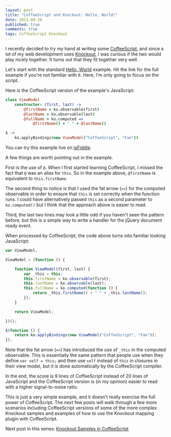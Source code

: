 ```yaml
---
layout: post
title: "CoffeeScript and Knockout: Hello, World!"
date: 2012-09-28
published: true
comments: true
tags: CoffeeScript Knockout
---
```


I recently decided to try my hand at writing some [CoffeeScript](http://coffeescript.org/), and since a lot of my web development uses [Knockout](http://knockoutjs.com/), I was curious if the two would play nicely together.  It turns out that they fit together very well.

Let's start with the standard [Hello, World](http://knockoutjs.com/examples/helloWorld.html) example.  Hit the link for the full example if you're not familiar with it.  Here, I'm only going to focus on the script.

Here is the CoffeeScript version of the example's JavaScript:

``` coffeescript
class ViewModel
	constructor: (first, last) ->
		@firstName = ko.observable(first)
		@lastName = ko.observable(last)
		@fullName = ko.computed =>
			@firstName() + " " + @lastName()

$ ->
	ko.applyBindings(new ViewModel("CoffeeScript", "Fan"))
```

You can try this example live on [jsFiddle](http://jsfiddle.net/ervwalter/FNDep/).

A few things are worth pointing out in the example.

First is the use of `@`.  When I first started learning CoffeeScript, I missed the fact that `@` was an alias for `this`.  So in the example above, `@firstName` is equivalent to `this.firstName`.

The second thing to notice is that I used the fat arrow (`=>`) for the computed observable in order to ensure that `this` is set correctly when the function runs.  I could have alternatively passed `this` as a second parameter to `ko.computed()` but I think that the approach above is easier to read.

Third, the last two lines may look a little odd if you haven't seen the pattern before, but this is a simple way to write a handler for the jQuery document ready event.

When processed by CoffeeScript, the code above turns into familiar looking JavaScript:

``` javascript
var ViewModel;

ViewModel = (function () {

	function ViewModel(first, last) {
		var _this = this;
		this.firstName = ko.observable(first);
		this.lastName = ko.observable(last);
		this.fullName = ko.computed(function () {
			return _this.firstName() + " " + _this.lastName();
		});
	}

	return ViewModel;

})();

$(function () {
	return ko.applyBindings(new ViewModel("CoffeeScript", "Fan"));
});
```

Note that the fat arrow (`=>`) has introduced the use of `_this` in the computed observable.  This is essentially the same pattern that people use when they define `var self = this;` and then use `self` instead of `this` in closures in their view model, but it is done automatically by the CoffeeScript compiler.

In the end, the score is 9 lines of CoffeeScript instead of 20 lines of JavaScript and the CoffeeScript version is (in my opinion) easier to read with a higher signal-to-noise ratio.

This is just a very simple example, and it doesn't really exercise the full power of CoffeeScript. The next few posts will walk through a few more scenarios including CoffeeScript versions of some of the more complex Knockout samples and examples of how to use the Knockout mapping plugin with CoffeeScript.

Next post in this series: [Knockout Samples in CoffeeScript](/2012/10/04/knockout-samples-in-coffeescript/)
